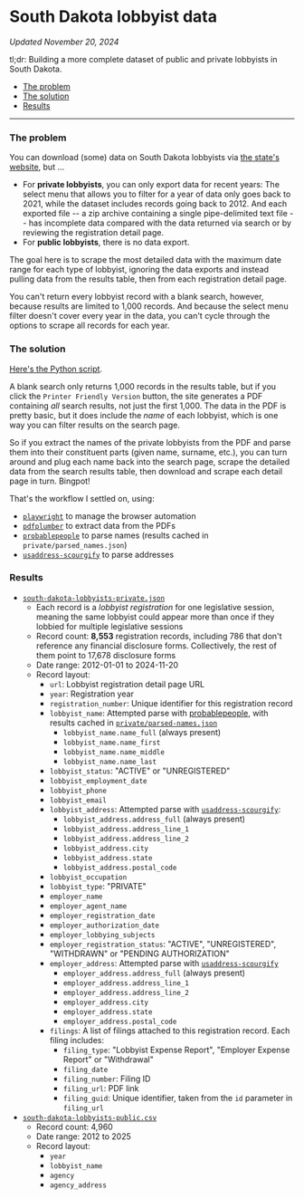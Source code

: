 # South Dakota lobbyist data

_Updated November 20, 2024_

tl;dr: Building a more complete dataset of public and private lobbyists in South Dakota.

- [The problem](#The-problem)
- [The solution](#The-solution)
- [Results](#Results)

---

### The problem
You can download (some) data on South Dakota lobbyists via [the state's website](https://sosenterprise.sd.gov/BusinessServices/Lobbyist/LobbyistSearch.aspx), but ...
- For **private lobbyists**, you can only export data for recent years: The select menu that allows you to filter for a year of data only goes back to 2021, while the dataset includes records going back to 2012. And each exported file -- a zip archive containing a single pipe-delimited text file -- has incomplete data compared with the data returned via search or by reviewing the registration detail page.
- For **public lobbyists**, there is no data export.

The goal here is to scrape the most detailed data with the maximum date range for each type of lobbyist, ignoring the data exports and instead pulling data from the results table, then from each registration detail page.

You can't return every lobbyist record with a blank search, however, because results are limited to 1,000 records. And because the select menu filter doesn't cover every year in the data, you can't cycle through the options to scrape all records for each year.

### The solution

[Here's the Python script](download.py).

A blank search only returns 1,000 records in the results table, but if you click the `Printer Friendly Version` button, the site generates a PDF containing _all_ search results, not just the first 1,000. The data in the PDF is pretty basic, but it does include the _name_ of each lobbyist, which is one way you can filter results on the search page.

So if you extract the names of the private lobbyists from the PDF and parse them into their constituent parts (given name, surname, etc.), you can turn around and plug each name back into the search page, scrape the detailed data from the search results table, then download and scrape each detail page in turn. Bingpot!

That's the workflow I settled on, using:
- [`playwright`](https://playwright.dev/python/) to manage the browser automation
- [`pdfplumber`](https://github.com/jsvine/pdfplumber) to extract data from the PDFs
- [`probablepeople`](https://github.com/datamade/probablepeople) to parse names (results cached in `private/parsed_names.json`)
- [`usaddress-scourgify`](https://github.com/GreenBuildingRegistry/usaddress-scourgify) to parse addresses

### Results
- [`south-dakota-lobbyists-private.json`](south-dakota-lobbyists-private.json)
    - Each record is a _lobbyist registration_ for one legislative session, meaning the same lobbyist could appear more than once if they lobbied for multiple legislative sessions
    - Record count: **8,553** registration records, including 786 that don't reference any financial disclosure forms. Collectively, the rest of them point to 17,678 disclosure forms
    - Date range: 2012-01-01 to 2024-11-20
    - Record layout:
        - `url`: Lobbyist registration detail page URL
        - `year`: Registration year
        - `registration_number`: Unique identifier for this registration record
        - `lobbyist_name`: Attempted parse with [probablepeople](https://github.com/datamade/probablepeople), with results cached in [`private/parsed-names.json`](private/parsed-names.json)
            - `lobbyist_name.name_full` (always present)
            - `lobbyist_name.name_first`
            - `lobbyist_name.name_middle`
            - `lobbyist_name.name_last`
        - `lobbyist_status`: "ACTIVE" or "UNREGISTERED"
        - `lobbyist_employment_date`
        - `lobbyist_phone`
        - `lobbyist_email`
        - `lobbyist_address`: Attempted parse with [`usaddress-scourgify`](https://github.com/GreenBuildingRegistry/usaddress-scourgify):
            - `lobbyist_address.address_full` (always present)
            - `lobbyist_address.address_line_1`
            - `lobbyist_address.address_line_2`
            - `lobbyist_address.city`
            - `lobbyist_address.state`
            - `lobbyist_address.postal_code`
        - `lobbyist_occupation`
        - `lobbyist_type`: "PRIVATE"
        - `employer_name`
        - `employer_agent_name`
        - `employer_registration_date`
        - `employer_authorization_date`
        - `employer_lobbying_subjects`
        - `employer_registration_status`: "ACTIVE", "UNREGISTERED", "WITHDRAWN" or "PENDING AUTHORIZATION"
        - `employer_address`: Attempted parse with [`usaddress-scourgify`](https://github.com/GreenBuildingRegistry/usaddress-scourgify)
            - `employer_address.address_full` (always present)
            - `employer_address.address_line_1`
            - `employer_address.address_line_2`
            - `employer_address.city`
            - `employer_address.state`
            - `employer_address.postal_code`
        - `filings`: A list of filings attached to this registration record. Each filing includes:
            - `filing_type`: "Lobbyist Expense Report", "Employer Expense Report" or "Withdrawal"
            - `filing_date`
            - `filing_number`: Filing ID
            - `filing_url`: PDF link
            - `filing_guid`: Unique identifier, taken from the `id` parameter in `filing_url`
- [`south-dakota-lobbyists-public.csv`](south-dakota-lobbyists-public.csv)
    - Record count: 4,960
    - Date range: 2012 to 2025
    - Record layout:
        - `year`
        - `lobbyist_name`
        - `agency`
        - `agency_address`